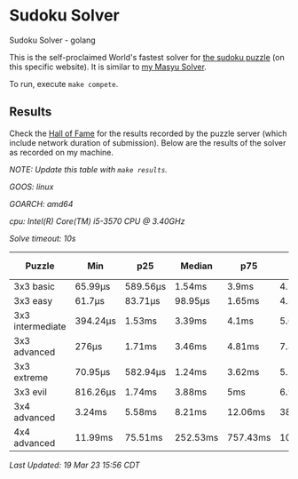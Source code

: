 # Sudoku Solver
Sudoku Solver - golang

This is the self-proclaimed World's fastest solver for [the sudoku puzzle](www.puzzle-sudoku.com) (on this specific website). It is similar to [my Masyu Solver](https://github.com/joshprzybyszewski/masyu).

To run, execute `make compete`.

## Results

Check the [Hall of Fame](https://www.puzzle-sudoku.com/hall.php?hallsize=7) for the results recorded by the puzzle server (which include network duration of submission). Below are the results of the solver as recorded on my machine.

_NOTE: Update this table with `make results`._

<resultsMarker>

_GOOS: linux_

_GOARCH: amd64_

_cpu: Intel(R) Core(TM) i5-3570 CPU @ 3.40GHz_

_Solve timeout: 10s_

|Puzzle|Min|p25|Median|p75|p95|max|sample size|
|-|-|-|-|-|-|-|-:|
|3x3 basic|65.99µs|589.56µs|1.54ms|3.9ms|4.74ms|5.39ms|28|
|3x3 easy|61.7µs|83.71µs|98.95µs|1.65ms|4.34ms|5.19ms|27|
|3x3 intermediate|394.24µs|1.53ms|3.39ms|4.1ms|5.03ms|8.79ms|27|
|3x3 advanced|276µs|1.71ms|3.46ms|4.81ms|7.83ms|9.49ms|27|
|3x3 extreme|70.95µs|582.94µs|1.24ms|3.62ms|5.58ms|11.42ms|26|
|3x3 evil|816.26µs|1.74ms|3.88ms|5ms|6.91ms|7.66ms|25|
|3x4 advanced|3.24ms|5.58ms|8.21ms|12.06ms|38.94ms|38.94ms|20|
|4x4 advanced|11.99ms|75.51ms|252.53ms|757.43ms|10s|10.01s|129|

_Last Updated: 19 Mar 23 15:56 CDT_
</resultsMarker>

